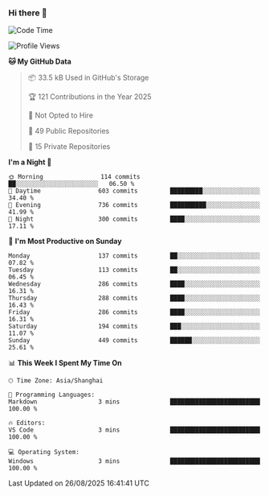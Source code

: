 ### Hi there 👋

<!--
**robinWongM/robinWongM** is a ✨ _special_ ✨ repository because its `README.md` (this file) appears on your GitHub profile.

Here are some ideas to get you started:

- 🔭 I’m currently working on ...
- 🌱 I’m currently learning ...
- 👯 I’m looking to collaborate on ...
- 🤔 I’m looking for help with ...
- 💬 Ask me about ...
- 📫 How to reach me: ...
- 😄 Pronouns: ...
- ⚡ Fun fact: ...
-->

<!--START_SECTION:waka-->
![Code Time](http://img.shields.io/badge/Code%20Time-272%20hrs%2015%20mins-blue)

![Profile Views](http://img.shields.io/badge/Profile%20Views-2-blue)

**🐱 My GitHub Data** 

> 📦 33.5 kB Used in GitHub's Storage 
 > 
> 🏆 121 Contributions in the Year 2025
 > 
> 🚫 Not Opted to Hire
 > 
> 📜 49 Public Repositories 
 > 
> 🔑 15 Private Repositories 
 > 
**I'm a Night 🦉** 

```text
🌞 Morning                114 commits         ██░░░░░░░░░░░░░░░░░░░░░░░   06.50 % 
🌆 Daytime                603 commits         █████████░░░░░░░░░░░░░░░░   34.40 % 
🌃 Evening                736 commits         ██████████░░░░░░░░░░░░░░░   41.99 % 
🌙 Night                  300 commits         ████░░░░░░░░░░░░░░░░░░░░░   17.11 % 
```
📅 **I'm Most Productive on Sunday** 

```text
Monday                   137 commits         ██░░░░░░░░░░░░░░░░░░░░░░░   07.82 % 
Tuesday                  113 commits         ██░░░░░░░░░░░░░░░░░░░░░░░   06.45 % 
Wednesday                286 commits         ████░░░░░░░░░░░░░░░░░░░░░   16.31 % 
Thursday                 288 commits         ████░░░░░░░░░░░░░░░░░░░░░   16.43 % 
Friday                   286 commits         ████░░░░░░░░░░░░░░░░░░░░░   16.31 % 
Saturday                 194 commits         ███░░░░░░░░░░░░░░░░░░░░░░   11.07 % 
Sunday                   449 commits         ██████░░░░░░░░░░░░░░░░░░░   25.61 % 
```


📊 **This Week I Spent My Time On** 

```text
🕑︎ Time Zone: Asia/Shanghai

💬 Programming Languages: 
Markdown                 3 mins              █████████████████████████   100.00 % 

🔥 Editors: 
VS Code                  3 mins              █████████████████████████   100.00 % 

💻 Operating System: 
Windows                  3 mins              █████████████████████████   100.00 % 
```


 Last Updated on 26/08/2025 16:41:41 UTC
<!--END_SECTION:waka-->
